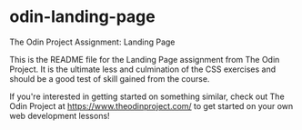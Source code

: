 # odin-landing-page
The Odin Project Assignment: Landing Page

This is the README file for the Landing Page assignment from The Odin Project. It is the ultimate less and culmination of the CSS exercises and should be a good test of skill gained from the course.

If you're interested in getting started on something similar, check out The Odin Project at https://www.theodinproject.com/ to get started on your own web development lessons!

